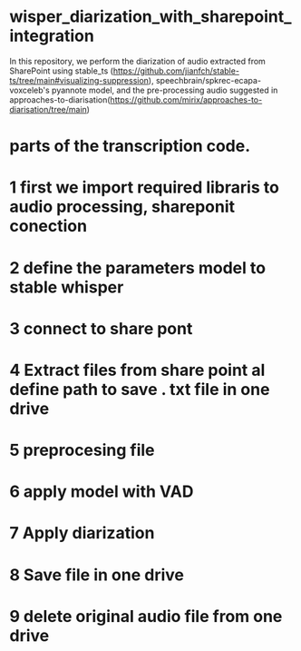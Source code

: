 # wisper_diarization_with_sharepoint_integration
In this repository, we perform the diarization of audio extracted from SharePoint using stable_ts (https://github.com/jianfch/stable-ts/tree/main#visualizing-suppression), speechbrain/spkrec-ecapa-voxceleb's  pyannote model, and the pre-processing  audio suggested in approaches-to-diarisation(https://github.com/mirix/approaches-to-diarisation/tree/main)


# parts of the transcription code. 

# 1 first we import required libraris to audio processing, shareponit conection
# 2 define the parameters model to stable whisper
# 3 connect  to share pont
# 4 Extract files from share point al define path to save . txt file in one drive

# 5 preprocesing file
# 6 apply model with VAD 
# 7 Apply diarization
# 8 Save file in one drive
# 9 delete original audio file from one drive



